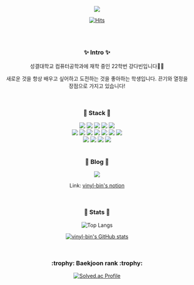 <div align=center>
	<img src="https://capsule-render.vercel.app/api?type=waving&color=0:F08080,100:a82da8&height=300&section=header&text=vinyl-bin&fontColor=FFFFFF&fontSize=90&animation=fadeIn&fontAlignY=38&desc=Dabin's%20GitHub&descAlignY=51&descAlign=62" />

[![Hits](https://hits.seeyoufarm.com/api/count/incr/badge.svg?url=https%3A%2F%2Fgithub.com%2Fvinyl-bin%2Fhit-counter&count_bg=%23FEBEBE&title_bg=%23FA8282&icon=&icon_color=%23E7E7E7&title=hits&edge_flat=false)](https://hits.seeyoufarm.com)
<h2></h2>
<br/>

</div>
<div align="center">
<h3>✨ Intro ✨</h3>
<p> 성결대학교 컴퓨터공학과에 재학 중인 22학번 강다빈입니다👩‍💻 </p>
<p> 새로운 것을 항상 배우고 싶어하고 도전하는 것을 좋아하는 학생입니다. 끈기와 열정을 장점으로 가지고 있습니다! </p>
</div>

<br/>

<div align="center">
	<h3>🐧 Stack 🐧</h3>
	<img src="https://img.shields.io/badge/c-A8B9CC?style=for-the-badge&logo=c&logoColor=black">
	<img src="https://img.shields.io/badge/python-3776AB?style=for-the-badge&logo=python&logoColor=white">
	<img src="https://img.shields.io/badge/java-007396?style=for-the-badge&logo=java&logoColor=white">
	<img src="https://img.shields.io/badge/c++-00599C?style=for-the-badge&logo=c%2B%2B&logoColor=white">
	<img src="https://img.shields.io/badge/html5-E34F26?style=for-the-badge&logo=html5&logoColor=white">
	<br/>
	<img src="https://img.shields.io/badge/mysql-4479A1?style=for-the-badge&logo=mysql&logoColor=white">
	<img src="https://img.shields.io/badge/mongoDB-47A248?style=for-the-badge&logo=MongoDB&logoColor=white">
	<img src="https://img.shields.io/badge/node.js-339933?style=for-the-badge&logo=Node.js&logoColor=white">
	<img src="https://img.shields.io/badge/ubuntu-E95420?style=for-the-badge&logo=ubuntu&logoColor=white">
	<img src="https://img.shields.io/badge/linux-FCC624?style=for-the-badge&logo=linux&logoColor=black">
	<img src="https://img.shields.io/badge/amazon aws-232F3E?style=for-the-badge&logo=amazonaws&logoColor=white">
	<img src="https://img.shields.io/badge/google cloud-4285F4?style=for-the-badge&logo=googlecloud&logoColor=white">
	<br/>
	<img src="https://img.shields.io/badge/docker-2496ED?style=for-the-badge&logo=docker&logoColor=white">
	<img src="https://img.shields.io/badge/apache-D22128?style=for-the-badge&logo=apache&logoColor=white">
	<img src="https://img.shields.io/badge/arduino-00979D?style=for-the-badge&logo=arduino&logoColor=white">
	<img src="https://img.shields.io/badge/raspberrypi-A22846?style=for-the-badge&logo=raspberrypi&logoColor=white">
</div>

<br/>

<div align="center">
	<h3>🐣 Blog 🐣</h3>
	<img src="https://img.shields.io/badge/notion-000000?style=for-the-badge&logo=notion&logoColor=white">
	<br/>
	<p>Link: 
		<a href="https://google.com](https://vinyl-bin.notion.site/6d6522f93040491fb1b73bcc39311703">vinyl-bin's notion</a>
	</p>
</div>

<br/>

<div align="center">
<h3>🐳 Stats 🐳</h3>
<p>

![Top Langs](https://github-readme-stats.vercel.app/api/top-langs/?username=vinyl-bin&langs_count=4&layout=compact&theme=white)

</p>
<p>

[![vinyl-bin's GitHub stats](https://github-readme-stats.vercel.app/api?username=vinyl-bin&show_icons=true&bg_color=00000000t)](https://github.com/vinyl-bin/github-readme-stats)

</p>
</div>

<br/>

<div align="center">

<h3>:trophy: Baekjoon rank  :trophy:</h3>

<p>

[![Solved.ac Profile](http://mazassumnida.wtf/api/v2/generate_badge?boj=vinyl_bin)](https://solved.ac/vinyl-bin/)

</p>
</div>



